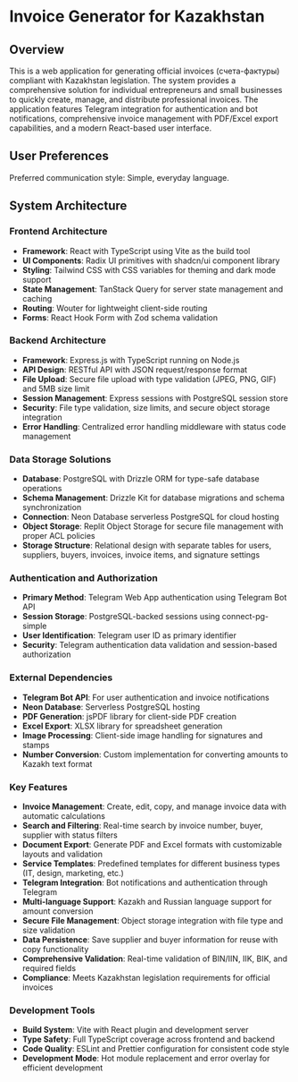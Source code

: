 # Invoice Generator for Kazakhstan

## Overview

This is a web application for generating official invoices (счета-фактуры) compliant with Kazakhstan legislation. The system provides a comprehensive solution for individual entrepreneurs and small businesses to quickly create, manage, and distribute professional invoices. The application features Telegram integration for authentication and bot notifications, comprehensive invoice management with PDF/Excel export capabilities, and a modern React-based user interface.

## User Preferences

Preferred communication style: Simple, everyday language.

## System Architecture

### Frontend Architecture
- **Framework**: React with TypeScript using Vite as the build tool
- **UI Components**: Radix UI primitives with shadcn/ui component library
- **Styling**: Tailwind CSS with CSS variables for theming and dark mode support
- **State Management**: TanStack Query for server state management and caching
- **Routing**: Wouter for lightweight client-side routing
- **Forms**: React Hook Form with Zod schema validation

### Backend Architecture
- **Framework**: Express.js with TypeScript running on Node.js
- **API Design**: RESTful API with JSON request/response format
- **File Upload**: Secure file upload with type validation (JPEG, PNG, GIF) and 5MB size limit
- **Session Management**: Express sessions with PostgreSQL session store
- **Security**: File type validation, size limits, and secure object storage integration
- **Error Handling**: Centralized error handling middleware with status code management

### Data Storage Solutions
- **Database**: PostgreSQL with Drizzle ORM for type-safe database operations
- **Schema Management**: Drizzle Kit for database migrations and schema synchronization
- **Connection**: Neon Database serverless PostgreSQL for cloud hosting
- **Object Storage**: Replit Object Storage for secure file management with proper ACL policies
- **Storage Structure**: Relational design with separate tables for users, suppliers, buyers, invoices, invoice items, and signature settings

### Authentication and Authorization
- **Primary Method**: Telegram Web App authentication using Telegram Bot API
- **Session Storage**: PostgreSQL-backed sessions using connect-pg-simple
- **User Identification**: Telegram user ID as primary identifier
- **Security**: Telegram authentication data validation and session-based authorization

### External Dependencies
- **Telegram Bot API**: For user authentication and invoice notifications
- **Neon Database**: Serverless PostgreSQL hosting
- **PDF Generation**: jsPDF library for client-side PDF creation
- **Excel Export**: XLSX library for spreadsheet generation
- **Image Processing**: Client-side image handling for signatures and stamps
- **Number Conversion**: Custom implementation for converting amounts to Kazakh text format

### Key Features
- **Invoice Management**: Create, edit, copy, and manage invoice data with automatic calculations
- **Search and Filtering**: Real-time search by invoice number, buyer, supplier with status filters
- **Document Export**: Generate PDF and Excel formats with customizable layouts and validation
- **Service Templates**: Predefined templates for different business types (IT, design, marketing, etc.)
- **Telegram Integration**: Bot notifications and authentication through Telegram
- **Multi-language Support**: Kazakh and Russian language support for amount conversion
- **Secure File Management**: Object storage integration with file type and size validation
- **Data Persistence**: Save supplier and buyer information for reuse with copy functionality
- **Comprehensive Validation**: Real-time validation of BIN/IIN, IIK, BIK, and required fields
- **Compliance**: Meets Kazakhstan legislation requirements for official invoices

### Development Tools
- **Build System**: Vite with React plugin and development server
- **Type Safety**: Full TypeScript coverage across frontend and backend
- **Code Quality**: ESLint and Prettier configuration for consistent code style
- **Development Mode**: Hot module replacement and error overlay for efficient development